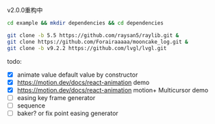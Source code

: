 v2.0.0重构中

```bash
cd example && mkdir dependencies && cd dependencies

git clone -b 5.5 https://github.com/raysan5/raylib.git & 
git clone https://github.com/Forairaaaaa/mooncake_log.git &
git clone -b v9.2.2 https://github.com/lvgl/lvgl.git
```

todo:
- [x] animate value default value by constructor
- [x] https://motion.dev/docs/react-animation demo
- [x] https://motion.dev/docs/react-animation motion+ Multicursor demo
- [ ] easing key frame generator
- [ ] sequence
- [ ] baker? or fix point easing generator